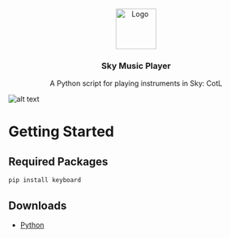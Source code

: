 <a id="readme-top"></a>

<!-- PROJECT LOGO -->
<br />
<div align="center">
  <a href="https://github.com/XeTrinityz/Sky-Music-Player">
    <img src="https://cdn.vectorstock.com/i/1000v/84/88/music-logo-design-vector-22618488.jpg" alt="Logo" width="80" height="80">
  </a>

  <h3 align="center">Sky Music Player</h3>

  <p align="center">
    A Python script for playing instruments in Sky: CotL
    <br />
  </p>
</div>

![alt text](https://i.imgur.com/Vz6qr7t.png)

<!-- GETTING STARTED -->
# Getting Started

## Required Packages
 ```sh
 pip install keyboard
 ```

## Downloads
- [Python](https://www.python.org/downloads/release/python-3116/)
